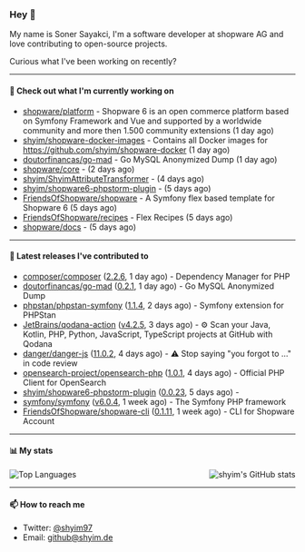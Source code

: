 ### Hey 👋

My name is Soner Sayakci, I'm a software developer at shopware AG and love contributing to open-source projects.

Curious what I've been working on recently?

---

#### 👷 Check out what I'm currently working on

- [shopware/platform](https://github.com/shopware/platform) - Shopware 6 is an open commerce platform based on Symfony Framework and Vue and supported by a worldwide community and more then 1.500 community extensions (1 day ago)
- [shyim/shopware-docker-images](https://github.com/shyim/shopware-docker-images) - Contains all Docker images for https://github.com/shyim/shopware-docker (1 day ago)
- [doutorfinancas/go-mad](https://github.com/doutorfinancas/go-mad) - Go MySQL Anonymized Dump (1 day ago)
- [shopware/core](https://github.com/shopware/core) -  (2 days ago)
- [shyim/ShyimAttributeTransformer](https://github.com/shyim/ShyimAttributeTransformer) -  (4 days ago)
- [shyim/shopware6-phpstorm-plugin](https://github.com/shyim/shopware6-phpstorm-plugin) -  (5 days ago)
- [FriendsOfShopware/shopware](https://github.com/FriendsOfShopware/shopware) - A Symfony flex based template for Shopware 6 (5 days ago)
- [FriendsOfShopware/recipes](https://github.com/FriendsOfShopware/recipes) - Flex Recipes (5 days ago)
- [shopware/docs](https://github.com/shopware/docs) -  (5 days ago)

---

#### 🔭 Latest releases I've contributed to

- [composer/composer](https://github.com/composer/composer) ([2.2.6](https://github.com/composer/composer/releases/tag/2.2.6), 1 day ago) - Dependency Manager for PHP
- [doutorfinancas/go-mad](https://github.com/doutorfinancas/go-mad) ([0.2.1](https://github.com/doutorfinancas/go-mad/releases/tag/0.2.1), 1 day ago) - Go MySQL Anonymized Dump
- [phpstan/phpstan-symfony](https://github.com/phpstan/phpstan-symfony) ([1.1.4](https://github.com/phpstan/phpstan-symfony/releases/tag/1.1.4), 2 days ago) - Symfony extension for PHPStan
- [JetBrains/qodana-action](https://github.com/JetBrains/qodana-action) ([v4.2.5](https://github.com/JetBrains/qodana-action/releases/tag/v4.2.5), 3 days ago) - ⚙️ Scan your Java, Kotlin, PHP, Python, JavaScript, TypeScript projects at GitHub with Qodana
- [danger/danger-js](https://github.com/danger/danger-js) ([11.0.2](https://github.com/danger/danger-js/releases/tag/11.0.2), 4 days ago) - ⚠️ Stop saying &#34;you forgot to …&#34; in code review
- [opensearch-project/opensearch-php](https://github.com/opensearch-project/opensearch-php) ([1.0.1](https://github.com/opensearch-project/opensearch-php/releases/tag/1.0.1), 4 days ago) - Official PHP Client for OpenSearch
- [shyim/shopware6-phpstorm-plugin](https://github.com/shyim/shopware6-phpstorm-plugin) ([0.0.23](https://github.com/shyim/shopware6-phpstorm-plugin/releases/tag/0.0.23), 5 days ago) - 
- [symfony/symfony](https://github.com/symfony/symfony) ([v6.0.4](https://github.com/symfony/symfony/releases/tag/v6.0.4), 1 week ago) - The Symfony PHP framework
- [FriendsOfShopware/shopware-cli](https://github.com/FriendsOfShopware/shopware-cli) ([0.1.11](https://github.com/FriendsOfShopware/shopware-cli/releases/tag/0.1.11), 1 week ago) - CLI for Shopware Account

---

#### 📊 My stats

<img align="right" alt="shyim's GitHub stats" src="https://github-readme-stats.vercel.app/api?username=shyim&count_private=1&show_icons=true&" />

![Top Languages](https://github-readme-stats.vercel.app/api/top-langs/?username=shyim)

---

#### 📫 How to reach me

- Twitter: [@shyim97](https://twitter.com/shyim97)
- Email: [github@shyim.de](mailto://github@shyim.de)
